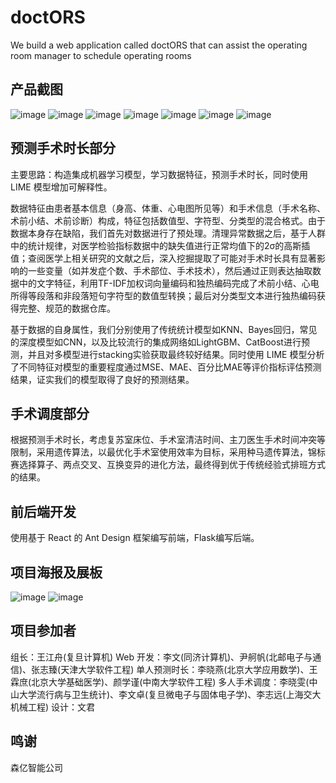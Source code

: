 # doctORS
We build a web application called doctORS that can assist the operating room manager to schedule operating rooms


## 产品截图
![image](https://github.com/jiangzhouwang/Deecamp2019_Team43/blob/master/IMG/%E9%A6%96%E9%A1%B51.png)
![image](https://github.com/jiangzhouwang/Deecamp2019_Team43/blob/master/IMG/%E9%A6%96%E9%A1%B53.png)
![image](https://github.com/jiangzhouwang/Deecamp2019_Team43/blob/master/IMG/%E7%97%85%E4%BA%BA%E9%A1%B52.png)
![image](https://github.com/jiangzhouwang/Deecamp2019_Team43/blob/master/IMG/%E8%B0%83%E5%BA%A6%E9%A1%B51.png)
![image](https://github.com/jiangzhouwang/Deecamp2019_Team43/blob/master/IMG/%E8%B0%83%E5%BA%A6%E9%A1%B52.png)
![image](https://github.com/jiangzhouwang/Deecamp2019_Team43/blob/master/IMG/%E8%B0%83%E5%BA%A6%E9%A1%B53.png)
![image](https://github.com/jiangzhouwang/Deecamp2019_Team43/blob/master/IMG/%E8%B0%83%E5%BA%A6%E9%A1%B54.png)


## 预测手术时长部分

主要思路：构造集成机器学习模型，学习数据特征，预测手术时长，同时使用 LIME 模型增加可解释性。

数据特征由患者基本信息（身高、体重、心电图所见等）和手术信息（手术名称、术前小结、术前诊断）构成，特征包括数值型、字符型、分类型的混合格式。由于数据本身存在缺陷，我们首先对数据进行了预处理。清理异常数据之后，基于人群中的统计规律，对医学检验指标数据中的缺失值进行正常均值下的2σ的高斯插值；查阅医学上相关研究的文献之后，深入挖掘提取了可能对手术时长具有显著影响的一些变量（如并发症个数、手术部位、手术技术），然后通过正则表达抽取数据中的文字特征，利用TF-IDF加权词向量编码和独热编码完成了术前小结、心电所得等段落和非段落短句字符型的数值型转换；最后对分类型文本进行独热编码获得完整、规范的数据仓库。
 
基于数据的自身属性，我们分别使用了传统统计模型如KNN、Bayes回归，常见的深度模型如CNN，以及比较流行的集成网络如LightGBM、CatBoost进行预测，并且对多模型进行stacking实验获取最终较好结果。同时使用 LIME 模型分析了不同特征对模型的重要程度通过MSE、MAE、百分比MAE等评价指标评估预测结果，证实我们的模型取得了良好的预测结果。


## 手术调度部分

根据预测手术时长，考虑复苏室床位、手术室清洁时间、主刀医生手术时间冲突等限制，采用遗传算法，以最优化手术室使用效率为目标，采用种马遗传算法，锦标赛选择算子、两点交叉、互换变异的进化方法，最终得到优于传统经验式排班方式的结果。


## 前后端开发

使用基于 React 的 Ant Design 框架编写前端，Flask编写后端。


## 项目海报及展板
![image](https://github.com/jiangzhouwang/Deecamp2019_Team43/blob/master/poster/43AI%20%E5%8D%8E%E4%BD%97.jpeg)
![image](https://github.com/jiangzhouwang/Deecamp2019_Team43/blob/master/poster/%E5%B1%95%E6%9D%BF%E6%B5%B7%E6%8A%A5.png)


## 项目参加者
组长：王江舟(复旦计算机)
Web 开发：李文(同济计算机)、尹舸帆(北邮电子与通信)、张志臻(天津大学软件工程)
单人预测时长：李晓燕(北京大学应用数学)、王霖庶(北京大学基础医学)、颜学谨(中南大学软件工程)
多人手术调度：李晓雯(中山大学流行病与卫生统计)、李文卓(复旦微电子与固体电子学)、李志远(上海交大机械工程)
设计：文君

## 鸣谢
森亿智能公司
